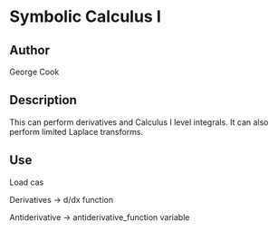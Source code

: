 # Symbolic Calculus I

## Author
George Cook

## Description
This can perform derivatives and Calculus I level integrals. It can also perform limited Laplace transforms.

## Use
Load cas

Derivatives ->  d/dx function

Antiderivative -> antiderivative_function variable